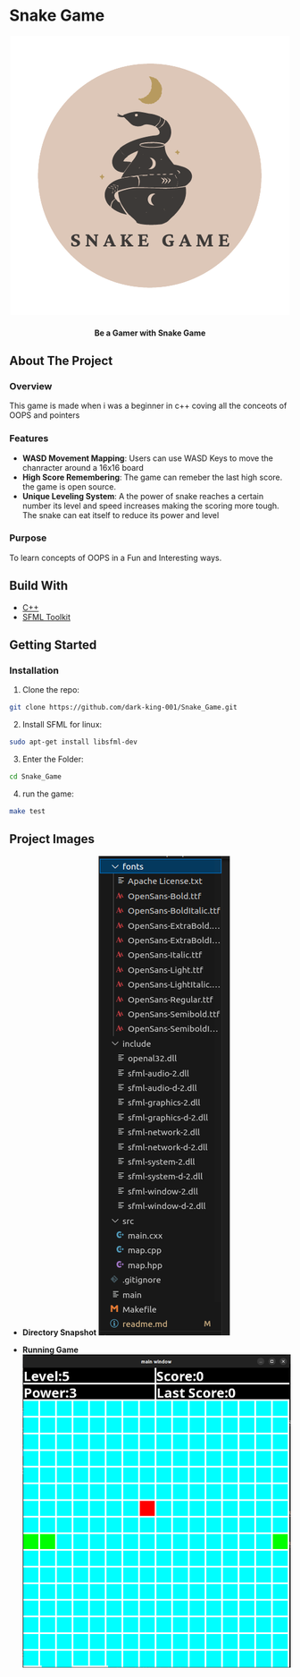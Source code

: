 # Snake Game
<p align="center">
  <img src="https://github.com/dark-king-001/Snake_Game/blob/main/Snapshots/Snake%20Game%20(1).png" alt="Snake Game" />
</p>
<p align="center">
  <h4 align="center">Be a Gamer with Snake Game</h4>
</p>


## About The Project

### Overview

This game is made when i was a beginner in c++ coving all the conceots of OOPS and pointers

### Features

- **WASD Movement Mapping**: Users can use WASD Keys to move the chanracter around a 16x16 board
- **High Score Remembering**: The game can remeber the last high score. the game is open source.
- **Unique Leveling System**: A the power of snake reaches a certain number its level and speed increases making the scoring more tough. The snake can eat itself to reduce its power and level

### Purpose

To learn concepts of OOPS in a Fun and Interesting ways.

## Build With

- [C++](https://devdocs.io/cpp/)
- [SFML Toolkit](https://www.sfml-dev.org/)

## Getting Started

### Installation

1. Clone the repo: 
```bash
git clone https://github.com/dark-king-001/Snake_Game.git
```
2. Install SFML for linux: 
```sh
sudo apt-get install libsfml-dev
```
3. Enter the Folder: 
```sh
cd Snake_Game
```
4. run the game: 
```sh
make test
```

## Project Images

- **Directory Snapshot**
  ![Directory Snapshot](https://github.com/dark-king-001/Snake_Game/blob/main/Snapshots/Directory%20Snapshot.png)
  
- **Running Game**
  ![Running Game](https://github.com/dark-king-001/Snake_Game/blob/main/Snapshots/Main%20Game.png)
